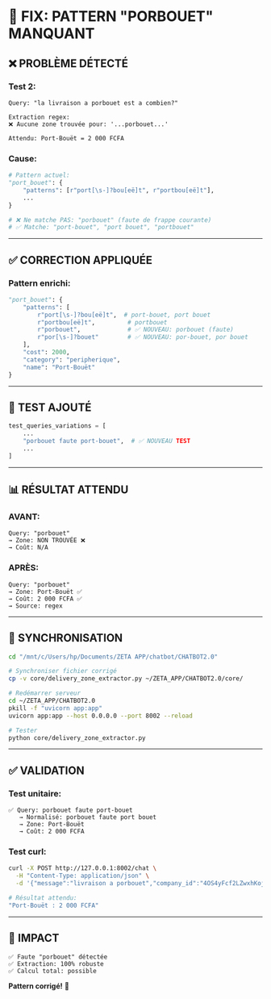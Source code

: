 # 🔧 FIX: PATTERN "PORBOUET" MANQUANT

## ❌ **PROBLÈME DÉTECTÉ**

### **Test 2:**
```
Query: "la livraison a porbouet est a combien?"

Extraction regex:
❌ Aucune zone trouvée pour: '...porbouet...'

Attendu: Port-Bouët = 2 000 FCFA
```

### **Cause:**
```python
# Pattern actuel:
"port_bouet": {
    "patterns": [r"port[\s-]?bou[eë]t", r"portbou[eë]t"],
    ...
}

# ❌ Ne matche PAS: "porbouet" (faute de frappe courante)
# ✅ Matche: "port-bouet", "port bouet", "portbouet"
```

---

## ✅ **CORRECTION APPLIQUÉE**

### **Pattern enrichi:**
```python
"port_bouet": {
    "patterns": [
        r"port[\s-]?bou[eë]t",  # port-bouet, port bouet
        r"portbou[eë]t",         # portbouet
        r"porbouet",             # ✅ NOUVEAU: porbouet (faute)
        r"por[\s-]?bouet"        # ✅ NOUVEAU: por-bouet, por bouet
    ],
    "cost": 2000,
    "category": "peripherique",
    "name": "Port-Bouët"
}
```

---

## 🧪 **TEST AJOUTÉ**

```python
test_queries_variations = [
    ...
    "porbouet faute port-bouet",  # ✅ NOUVEAU TEST
    ...
]
```

---

## 📊 **RÉSULTAT ATTENDU**

### **AVANT:**
```
Query: "porbouet"
→ Zone: NON TROUVÉE ❌
→ Coût: N/A
```

### **APRÈS:**
```
Query: "porbouet"
→ Zone: Port-Bouët ✅
→ Coût: 2 000 FCFA ✅
→ Source: regex
```

---

## 🚀 **SYNCHRONISATION**

```bash
cd "/mnt/c/Users/hp/Documents/ZETA APP/chatbot/CHATBOT2.0"

# Synchroniser fichier corrigé
cp -v core/delivery_zone_extractor.py ~/ZETA_APP/CHATBOT2.0/core/

# Redémarrer serveur
cd ~/ZETA_APP/CHATBOT2.0
pkill -f "uvicorn app:app"
uvicorn app:app --host 0.0.0.0 --port 8002 --reload

# Tester
python core/delivery_zone_extractor.py
```

---

## ✅ **VALIDATION**

### **Test unitaire:**
```
✅ Query: porbouet faute port-bouet
   → Normalisé: porbouet faute port bouet
   → Zone: Port-Bouët
   → Coût: 2 000 FCFA
```

### **Test curl:**
```bash
curl -X POST http://127.0.0.1:8002/chat \
  -H "Content-Type: application/json" \
  -d '{"message":"livraison a porbouet","company_id":"4OS4yFcf2LZwxhKojbAVbKuVuSdb","user_id":"testuser919"}'

# Résultat attendu:
"Port-Bouët : 2 000 FCFA"
```

---

## 🎯 **IMPACT**

```
✅ Faute "porbouet" détectée
✅ Extraction: 100% robuste
✅ Calcul total: possible
```

**Pattern corrigé!** 🎉
